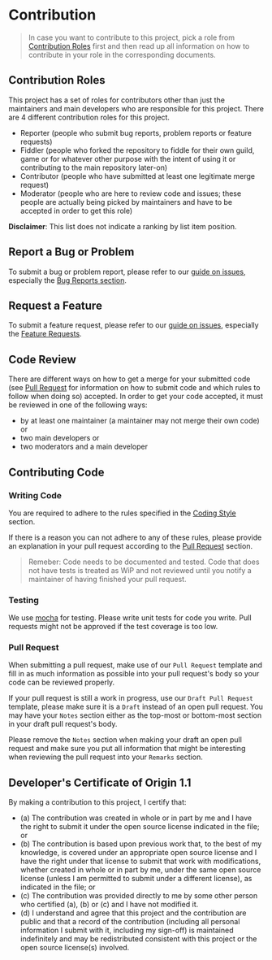 # Contribution

> In case you want to contribute to this project, pick a role from [Contribution Roles](#contribution-roles) first and then read up all information on how to contribute in your role in the corresponding documents.

## Contribution Roles

This project has a set of roles for contributors other than just the maintainers and main developers who are responsible for this project. There are 4 different contribution roles for this project.

- Reporter (people who submit bug reports, problem reports or feature requests)
- Fiddler (people who forked the repository to fiddle for their own guild, game or for whatever other purpose with the intent of using it or contributing to the main repository later-on)
- Contributor (people who have submitted at least one legitimate merge request)
- Moderator (people who are here to review code and issues; these people are actually being picked by maintainers and have to be accepted in order to get this role)

**Disclaimer**: This list does not indicate a ranking by list item position.

## Report a Bug or Problem

To submit a bug or problem report, please refer to our [guide on issues](./contribution/issues.md), especially the [Bug Reports section](./contribution/issues.md#bug-reports).

## Request a Feature

To submit a feature request, please refer to our [guide on issues](./contribution/issues.md), especially the [Feature Requests](./contribution/issues.md#feature-request).

## Code Review

There are different ways on how to get a merge for your submitted code (see [Pull Request](#pull-request) for information on how to submit code and which rules to follow when doing so) accepted. In order to get your code accepted, it must be reviewed in one of the following ways:

- by at least one maintainer (a maintainer may not merge their own code) or
- two main developers or
- two moderators and a main developer

## Contributing Code

### Writing Code

You are required to adhere to the rules specified in the [Coding Style](./contribution/code-guide.md#coding-style) section.

If there is a reason you can not adhere to any of these rules, please provide an explanation in your pull request according to the [Pull Request](#pull-request) section.

> Remeber: Code needs to be documented and tested. Code that does not have tests is treated as WiP and not reviewed until you notify a maintainer of having finished your pull request.

### Testing

We use [mocha](https://mochajs.org/) for testing. Please write unit tests for code you write. Pull requests might not be approved if the test coverage is too low.

### Pull Request

When submitting a pull request, make use of our `Pull Request` template and fill in as much information as possible into your pull request's body so your code can be reviewed properly.

If your pull request is still a work in progress, use our `Draft Pull Request` template, please make sure it is a `Draft` instead of an open pull request. You may have your `Notes` section either as the top-most or bottom-most section in your draft pull request's body.

Please remove the `Notes` section when making your draft an open pull request and make sure you put all information that might be interesting when reviewing the pull request into your `Remarks` section.

## Developer's Certificate of Origin 1.1

By making a contribution to this project, I certify that:

- (a) The contribution was created in whole or in part by me and I have the right to submit it under the open source license indicated in the file; or
- (b) The contribution is based upon previous work that, to the best of my knowledge, is covered under an appropriate open source license and I have the right under that license to submit that work with modifications, whether created in whole or in part by me, under the same open source license (unless I am permitted to submit under a different license), as indicated in the file; or
- (c) The contribution was provided directly to me by some other person who certified (a), (b) or (c) and I have not modified it.
- (d) I understand and agree that this project and the contribution are public and that a record of the contribution (including all personal information I submit with it, including my sign-off) is maintained indefinitely and may be redistributed consistent with this project or the open source license(s) involved.
